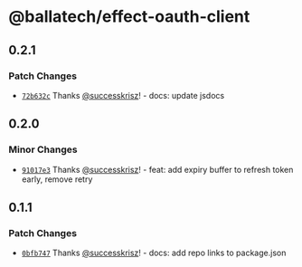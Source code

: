 # @ballatech/effect-oauth-client

## 0.2.1

### Patch Changes

- [`72b632c`](https://github.com/successkrisz/effect-packages/commit/72b632ce5b9463a72a287887cf68ce5916b1ffd9) Thanks [@successkrisz](https://github.com/successkrisz)! - docs: update jsdocs

## 0.2.0

### Minor Changes

- [`91017e3`](https://github.com/successkrisz/effect-packages/commit/91017e342af8941058af51d7f9428d53760ca5be) Thanks [@successkrisz](https://github.com/successkrisz)! - feat: add expiry buffer to refresh token early, remove retry

## 0.1.1

### Patch Changes

- [`0bfb747`](https://github.com/successkrisz/effect-packages/commit/0bfb747c38176767f89e2c41e77a0d2e15d82809) Thanks [@successkrisz](https://github.com/successkrisz)! - docs: add repo links to package.json
